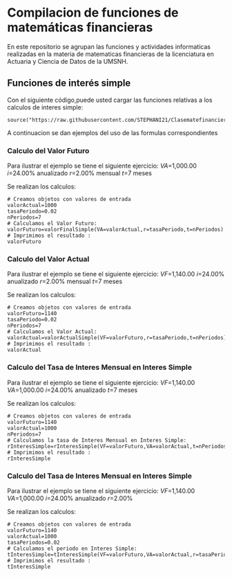 # Compilacion de funciones de matemáticas financieras 

En este repositorio se agrupan las funciones y actividades informaticas realizadas en la materia de matematicas financieras  de la licenciatura en Actuaria y Ciencia de Datos de la UMSNH.

## Funciones de interés simple

Con el siguiente código,puede usted cargar las funciones relativas a los calculos de interes simple:


```{r}
source("https://raw.githubusercontent.com/STEPHANI21/Clasematefinanciera2024/refs/heads/main/formulasInteresSimple%20(1).R")
```
A continuacion se dan ejemplos del uso de las formulas correspondientes 

### Calculo del Valor Futuro 

Para ilustrar el ejemplo se tiene el siguiente ejercicio:
$VA$=1,000.00
$i$=24.00% anualizado
$r$=2.00% mensual
$t$=7 meses

Se realizan los calculos:
```{r}
# Creamos objetos con valores de entrada
valorActual=1000
tasaPeriodo=0.02
nPeriodos=7
# Calculamos el Valor Futuro:
valorFuturo=valorFinalSimple(VA=valorActual,r=tasaPeriodo,t=nPeriodos)
# Imprimimos el resultado :
valorFuturo
```
### Calculo del Valor Actual

Para ilustrar el ejemplo se tiene el siguiente ejercicio:
$VF$=1,140.00
$i$=24.00% anualizado
$r$=2.00% mensual
$t$=7 meses

Se realizan los calculos:
```{r}
# Creamos objetos con valores de entrada
valorFuturo=1140
tasaPeriodo=0.02
nPeriodos=7
# Calculamos el Valor Actual:
valorActual=valorActualSimple(VF=valorFuturo,r=tasaPeriodo,t=nPeriodos)
# Imprimimos el resultado :
valorActual
```

### Calculo del Tasa de Interes Mensual en Interes Simple 

Para ilustrar el ejemplo se tiene el siguiente ejercicio:
$VF$=1,140.00
$VA$=1,000.00
$i$=24.00% anualizado
$t$=7 meses

Se realizan los calculos:
```{r}
# Creamos objetos con valores de entrada
valorFuturo=1140
valorActual=1000
nPeriodos=7
# Calculamos la tasa de Interes Mensual en Interes Simple:
rInteresSimple=rInteresSimple(VF=valorFuturo,VA=valorActual,t=nPeriodos)
# Imprimimos el resultado :
rInteresSimple
```
### Calculo del Tasa de Interes Mensual en Interes Simple 

Para ilustrar el ejemplo se tiene el siguiente ejercicio:
$VF$=1,140.00
$VA$=1,000.00
$i$=24.00% anualizado
$r$=2.00%

Se realizan los calculos:
```{r}
# Creamos objetos con valores de entrada
valorFuturo=1140
valorActual=1000
tasaPeriodos=0.02
# Calculamos el periodo en Interes Simple:
tInteresSimple=tInteresSimple(VF=valorFuturo,VA=valorActual,r=tasaPeriodo)
# Imprimimos el resultado :
tInteresSimple
```
